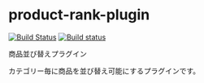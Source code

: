 # product-rank-plugin
[![Build Status](https://travis-ci.org/EC-CUBE/ProductRank-plugin.svg?branch=master)](https://travis-ci.org/EC-CUBE/ProductRank-plugin)
[![Build status](https://ci.appveyor.com/api/projects/status/e7ehkin47nkoqpl8?svg=true)](https://ci.appveyor.com/project/ECCUBE/productrank-plugin)

商品並び替えプラグイン

カテゴリー毎に商品を並び替え可能にするプラグインです。
